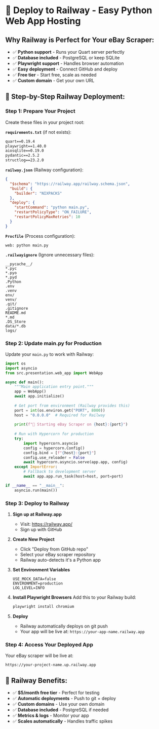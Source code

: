 # 🚀 Deploy to Railway - Easy Python Web App Hosting

## Why Railway is Perfect for Your eBay Scraper:
- ✅ **Python support** - Runs your Quart server perfectly
- ✅ **Database included** - PostgreSQL or keep SQLite
- ✅ **Playwright support** - Handles browser automation
- ✅ **Easy deployment** - Connect GitHub and deploy
- ✅ **Free tier** - Start free, scale as needed
- ✅ **Custom domain** - Get your own URL

## 🎯 **Step-by-Step Railway Deployment:**

### **Step 1: Prepare Your Project**

Create these files in your project root:

**`requirements.txt`** (if not exists):
```txt
quart==0.19.4
playwright==1.40.0
aiosqlite==0.19.0
pydantic==2.5.2
structlog==23.2.0
```

**`railway.json`** (Railway configuration):
```json
{
  "$schema": "https://railway.app/railway.schema.json",
  "build": {
    "builder": "NIXPACKS"
  },
  "deploy": {
    "startCommand": "python main.py",
    "restartPolicyType": "ON_FAILURE",
    "restartPolicyMaxRetries": 10
  }
}
```

**`Procfile`** (Process configuration):
```
web: python main.py
```

**`.railwayignore`** (Ignore unnecessary files):
```
__pycache__/
*.pyc
*.pyo
*.pyd
.Python
.env
.venv
env/
venv/
.git/
.gitignore
README.md
*.md
.DS_Store
data/*.db
logs/
```

### **Step 2: Update main.py for Production**

Update your `main.py` to work with Railway:

```python
import os
import asyncio
from src.presentation.web_app import WebApp

async def main():
    """Main application entry point."""
    app = WebApp()
    await app.initialize()
    
    # Get port from environment (Railway provides this)
    port = int(os.environ.get("PORT", 8000))
    host = "0.0.0.0"  # Required for Railway
    
    print(f"🚀 Starting eBay Scraper on {host}:{port}")
    
    # Run with Hypercorn for production
    try:
        import hypercorn.asyncio
        config = hypercorn.Config()
        config.bind = [f"{host}:{port}"]
        config.use_reloader = False
        await hypercorn.asyncio.serve(app.app, config)
    except ImportError:
        # Fallback to development server
        await app.app.run_task(host=host, port=port)

if __name__ == "__main__":
    asyncio.run(main())
```

### **Step 3: Deploy to Railway**

1. **Sign up at Railway.app**
   - Visit: https://railway.app/
   - Sign up with GitHub

2. **Create New Project**
   - Click "Deploy from GitHub repo"
   - Select your eBay scraper repository
   - Railway auto-detects it's a Python app

3. **Set Environment Variables**
   ```
   USE_MOCK_DATA=false
   ENVIRONMENT=production
   LOG_LEVEL=INFO
   ```

4. **Install Playwright Browsers**
   Add this to your Railway build:
   ```bash
   playwright install chromium
   ```

5. **Deploy**
   - Railway automatically deploys on git push
   - Your app will be live at: `https://your-app-name.railway.app`

### **Step 4: Access Your Deployed App**

Your eBay scraper will be live at:
```
https://your-project-name.up.railway.app
```

## 🎯 **Railway Benefits:**
- ✅ **$5/month free tier** - Perfect for testing
- ✅ **Automatic deployments** - Push to git = deploy
- ✅ **Custom domains** - Use your own domain
- ✅ **Database included** - PostgreSQL if needed
- ✅ **Metrics & logs** - Monitor your app
- ✅ **Scales automatically** - Handles traffic spikes 